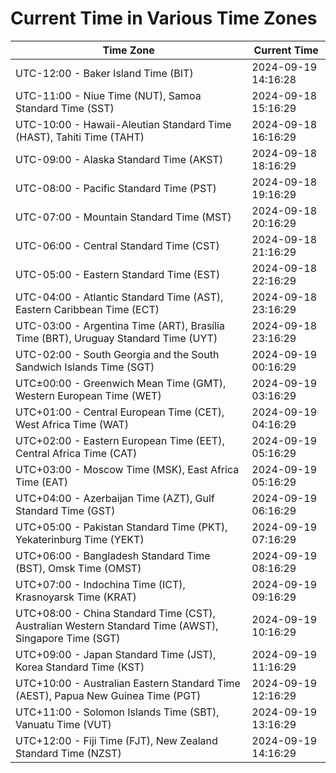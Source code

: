 # Current Time in Various Time Zones

| Time Zone | Current Time |
|-----------|--------------|
| UTC-12:00 - Baker Island Time (BIT) | 2024-09-19 14:16:28 |
| UTC-11:00 - Niue Time (NUT), Samoa Standard Time (SST) | 2024-09-18 15:16:29 |
| UTC-10:00 - Hawaii-Aleutian Standard Time (HAST), Tahiti Time (TAHT) | 2024-09-18 16:16:29 |
| UTC-09:00 - Alaska Standard Time (AKST) | 2024-09-18 18:16:29 |
| UTC-08:00 - Pacific Standard Time (PST) | 2024-09-18 19:16:29 |
| UTC-07:00 - Mountain Standard Time (MST) | 2024-09-18 20:16:29 |
| UTC-06:00 - Central Standard Time (CST) | 2024-09-18 21:16:29 |
| UTC-05:00 - Eastern Standard Time (EST) | 2024-09-18 22:16:29 |
| UTC-04:00 - Atlantic Standard Time (AST), Eastern Caribbean Time (ECT) | 2024-09-18 23:16:29 |
| UTC-03:00 - Argentina Time (ART), Brasília Time (BRT), Uruguay Standard Time (UYT) | 2024-09-18 23:16:29 |
| UTC-02:00 - South Georgia and the South Sandwich Islands Time (SGT) | 2024-09-19 00:16:29 |
| UTC±00:00 - Greenwich Mean Time (GMT), Western European Time (WET) | 2024-09-19 03:16:29 |
| UTC+01:00 - Central European Time (CET), West Africa Time (WAT) | 2024-09-19 04:16:29 |
| UTC+02:00 - Eastern European Time (EET), Central Africa Time (CAT) | 2024-09-19 05:16:29 |
| UTC+03:00 - Moscow Time (MSK), East Africa Time (EAT) | 2024-09-19 05:16:29 |
| UTC+04:00 - Azerbaijan Time (AZT), Gulf Standard Time (GST) | 2024-09-19 06:16:29 |
| UTC+05:00 - Pakistan Standard Time (PKT), Yekaterinburg Time (YEKT) | 2024-09-19 07:16:29 |
| UTC+06:00 - Bangladesh Standard Time (BST), Omsk Time (OMST) | 2024-09-19 08:16:29 |
| UTC+07:00 - Indochina Time (ICT), Krasnoyarsk Time (KRAT) | 2024-09-19 09:16:29 |
| UTC+08:00 - China Standard Time (CST), Australian Western Standard Time (AWST), Singapore Time (SGT) | 2024-09-19 10:16:29 |
| UTC+09:00 - Japan Standard Time (JST), Korea Standard Time (KST) | 2024-09-19 11:16:29 |
| UTC+10:00 - Australian Eastern Standard Time (AEST), Papua New Guinea Time (PGT) | 2024-09-19 12:16:29 |
| UTC+11:00 - Solomon Islands Time (SBT), Vanuatu Time (VUT) | 2024-09-19 13:16:29 |
| UTC+12:00 - Fiji Time (FJT), New Zealand Standard Time (NZST) | 2024-09-19 14:16:29 |

